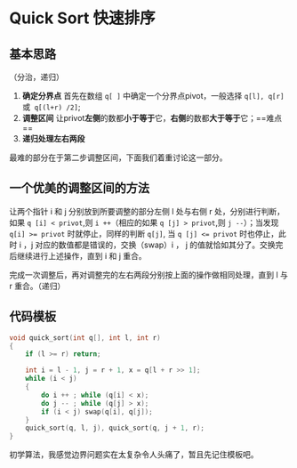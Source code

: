 # Quick Sort 快速排序

## 基本思路 

（分治，递归）

1. **确定分界点**	              首先在数组 `q[ ]` 中确定一个分界点pivot，一般选择 `q[l], q[r] `或` q[(l+r) /2]`;
2. **调整区间**                      让privot**左侧**的数都**小于等于**它，**右侧**的数都**大于等于**它；==难点==
3. **递归处理左右两段**        

最难的部分在于第二步调整区间，下面我们着重讨论这一部分。

## 一个优美的调整区间的方法

让两个指针 i 和 j 分别放到所要调整的部分左侧 l 处与右侧 r 处，分别进行判断，如果 `q [i] < privot`,则 `i ++`（相应的如果 `q [j] > privot`,则 `j --`）；当发现 `q[i] >= privot` 时就停止，同样的判断 `q[j]`, 当 `q [j] <= privot` 时也停止，此时 i ，j 对应的数值都是错误的，交换（swap）i ， j 的值就恰如其分了。交换完后继续进行上述操作，直到 i 和 j 重合。

完成一次调整后，再对调整完的左右两段分别按上面的操作做相同处理，直到 l 与 r 重合。（递归）

##   

## 代码模板

```cpp
void quick_sort(int q[], int l, int r)
{
    if (l >= r) return;

    int i = l - 1, j = r + 1, x = q[l + r >> 1];
    while (i < j)
    {
        do i ++ ; while (q[i] < x);
        do j -- ; while (q[j] > x);
        if (i < j) swap(q[i], q[j]);
    }
    quick_sort(q, l, j), quick_sort(q, j + 1, r);
}
```





初学算法，我感觉边界问题实在太复杂令人头痛了，暂且先记住模板吧。

